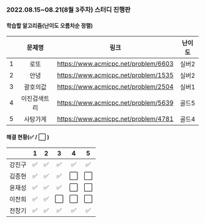 ### 2022.08.15~08.21(8월 3주차) 스터디 진행판

#### 학습할 알고리즘(난이도 오름차순 정렬)

|      |   문제명    |                 링크                  | 난이도 |
| :--: | :---------: | :-----------------------------------: | :----: |
|  1   | 로또 | https://www.acmicpc.net/problem/6603 | 실버2 |
|  2   |     안녕     | https://www.acmicpc.net/problem/1535 | 실버2 |
|  3   |  괄호의값 | https://www.acmicpc.net/problem/2504 | 실버1 |
|  4   | 이진검색트리 | https://www.acmicpc.net/problem/5639 | 골드5 |
|  5   |    사탕가게    | https://www.acmicpc.net/problem/4781 | 골드4 |

#### 해결 현황(:white_check_mark: / :white_large_square:  )

|        |          1           |          2           |          3           |          4           |          5           |
| :----: | :------------------: | :------------------: | :------------------: | :------------------: | :------------------: |
| 강진구 | :white_check_mark: | :white_check_mark: |  :white_check_mark:  |  :white_check_mark:  | :white_check_mark: |
| 김종현 | :white_check_mark: | :white_check_mark: | :white_check_mark: | :white_large_square: | :white_large_square: |
|  윤재성  | :white_check_mark: | :white_check_mark: | :white_check_mark: | :white_large_square: | :white_large_square: |
| 이찬희 | :white_check_mark: | :white_check_mark: | :white_large_square: | :white_large_square: | :white_large_square: |
| 전창기 | :white_check_mark: | :white_check_mark: |  :white_check_mark:  |  :white_check_mark:  |  :white_check_mark:  |
